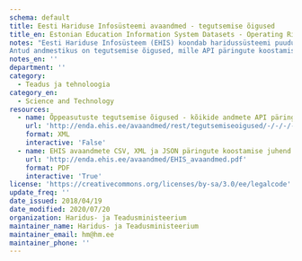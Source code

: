 ```yaml
---
schema: default
title: Eesti Hariduse Infosüsteemi avaandmed - tegutsemise õigused
title_en: Estonian Education Information System Datasets - Operating Rights
notes: "Eesti Hariduse Infosüsteem (EHIS) koondab haridussüsteemi puudutavaid andmeid. Register sisaldab andmeid õppeasutuse, õpilaste, õpetajate/õppejõudude, lõpudokumentide, õpikute ja õppekavade kohta. Kõige vanemad andmed on aastast 2004. Kõik EHISe avalikud andmed on kättesaadavad portaalist ja API kaudu (väljundformaadid CSV, XML, JSON). API kasutamise juhend on lisatud täiendava <a href='http://enda.ehis.ee/avaandmed/EHIS_avaandmed.pdf'>failina</a>. 
Antud andmestikus on tegutsemise õigused, mille API päringute koostamise kohta on info alapeatükis 2.5. Tegutsemise õiguste avaandmete päring võimaldab pärida tegutsemisõiguseid - tegevusload, õppe läbiviimise õigused, majandustegevusteated, akrediteerimised ja koolitusload. Lisaks tegevusnäitajate aruannete andmed."
notes_en: ''
department: ''
category:
  - Teadus ja tehnoloogia
category_en:
  - Science and Technology
resources:
  - name: Õppeasutuste tegutsemise õigused - kõikide andmete API päring
    url: 'http://enda.ehis.ee/avaandmed/rest/tegutsemiseoigused/-/-/-/-/-/-/-/-/-/XML'
    format: XML
    interactive: 'False'
  - name: EHIS avaandmete CSV, XML ja JSON päringute koostamise juhend
    url: 'http://enda.ehis.ee/avaandmed/EHIS_avaandmed.pdf'
    format: PDF
    interactive: 'True'
license: 'https://creativecommons.org/licenses/by-sa/3.0/ee/legalcode'
update_freq: ''
date_issued: 2018/04/19
date_modified: 2020/07/20
organization: Haridus- ja Teadusministeerium
maintainer_name: Haridus- ja Teadusministeerium
maintainer_email: hm@hm.ee
maintainer_phone: ''
---
```

